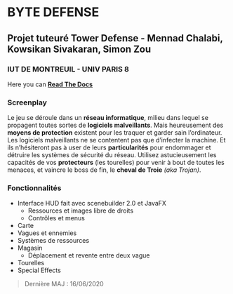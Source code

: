 BYTE DEFENSE
======
Projet tuteuré Tower Defense - Mennad Chalabi, Kowsikan Sivakaran, Simon Zou
-----
###		IUT DE MONTREUIL - UNIV PARIS 8

Here you can [**Read The Docs**](https://drive.google.com/file/d/1RPnpaLIgaNZOcCxaTPuGaNSxw3nS3XCH/view?usp=sharing)

### Screenplay

Le jeu se déroule dans un **réseau informatique**, milieu dans lequel se propagent toutes sortes de **logiciels malveillants**. Mais heureusement des **moyens de protection** existent pour les traquer et garder sain l’ordinateur.
Les logiciels malveillants ne se contentent pas que d’infecter la machine. Et ils n’hésiteront pas à user de leurs **particularités** pour endommager et détruire les systèmes de sécurité du réseau.
Utilisez astucieusement les capacités de vos **protecteurs** (les tourelles) pour venir à bout de toutes les menaces, et vaincre le boss de fin, le **cheval de Troie** _(aka Trojan)_.


###				Fonctionnalités

* Interface HUD fait avec scenebuilder 2.0 et JavaFX
  * Ressources et images libre de droits
  * Contrôles et menus
* Carte 
* Vagues et ennemies
* Systèmes de ressources
* Magasin
  * Déplacement et revente entre deux vague
* Tourelles
*  Special Effects

> Dernière MAJ : 16/06/2020
